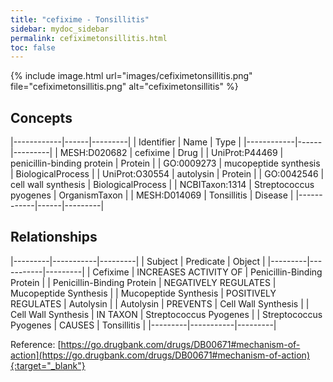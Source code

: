 ```yaml
---
title: "cefixime - Tonsillitis"
sidebar: mydoc_sidebar
permalink: cefiximetonsillitis.html
toc: false 
---
```


{% include image.html url="images/cefiximetonsillitis.png" file="cefiximetonsillitis.png" alt="cefiximetonsillitis" %}

## Concepts

|------------|------|---------|
| Identifier | Name | Type    |
|------------|------|---------|
| MESH:D020682 | cefixime | Drug |
| UniProt:P44469 | penicillin-binding protein | Protein |
| GO:0009273 | mucopeptide synthesis | BiologicalProcess |
| UniProt:O30554 | autolysin | Protein |
| GO:0042546 | cell wall synthesis | BiologicalProcess |
| NCBITaxon:1314 | Streptococcus pyogenes | OrganismTaxon |
| MESH:D014069 | Tonsillitis | Disease |
|------------|------|---------|

## Relationships

|---------|-----------|---------|
| Subject | Predicate | Object  |
|---------|-----------|---------|
| Cefixime | INCREASES ACTIVITY OF | Penicillin-Binding Protein |
| Penicillin-Binding Protein | NEGATIVELY REGULATES | Mucopeptide Synthesis |
| Mucopeptide Synthesis | POSITIVELY REGULATES | Autolysin |
| Autolysin | PREVENTS | Cell Wall Synthesis |
| Cell Wall Synthesis | IN TAXON | Streptococcus Pyogenes |
| Streptococcus Pyogenes | CAUSES | Tonsillitis |
|---------|-----------|---------|

Reference: [https://go.drugbank.com/drugs/DB00671#mechanism-of-action](https://go.drugbank.com/drugs/DB00671#mechanism-of-action){:target="_blank"}